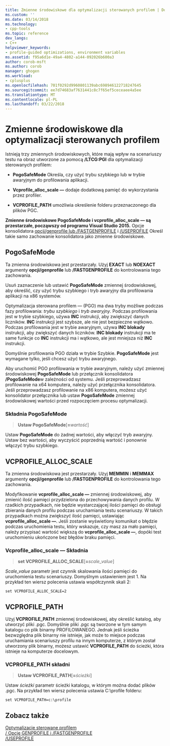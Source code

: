 ```yaml
---
title: Zmienne środowiskowe dla optymalizacji sterowanych profilem | Dokumentacja firmy Microsoft
ms.custom: ''
ms.date: 03/14/2018
ms.technology:
- cpp-tools
ms.topic: reference
dev_langs:
- C++
helpviewer_keywords:
- profile-guided optimizations, environment variables
ms.assetid: f95a6d1e-49a4-4802-a144-092026b600a3
author: corob-msft
ms.author: corob
manager: ghogen
ms.workload:
- cplusplus
ms.openlocfilehash: 701f0292d9960801139abc698946122718247645
ms.sourcegitcommit: ee7d74683af7631441c8c7f65ef5ceceaee4a5ee
ms.translationtype: MT
ms.contentlocale: pl-PL
ms.lasthandoff: 03/22/2018
---
```

# <a name="environment-variables-for-profile-guided-optimizations"></a>Zmienne środowiskowe dla optymalizacji sterowanych profilem

Istnieją trzy zmiennych środowiskowych, które mają wpływ na scenariuszy testu na obraz utworzone za pomocą **/LTCG:PGI** dla optymalizacji sterowanych profilem:

- **PogoSafeMode** Określa, czy użyć trybu szybkiego lub w trybie awaryjnym do profilowania aplikacji.

- **Vcprofile_alloc_scale —** dodaje dodatkową pamięć do wykorzystania przez profiler.

- **VCPROFILE_PATH** umożliwia określenie folderu przeznaczonego dla plików PGC.

**Zmienne środowiskowe PogoSafeMode i vcprofile_alloc_scale — są przestarzałe, począwszy od programu Visual Studio 2015.** Opcje konsolidatora [opcji/genprofile lub /FASTGENPROFILE](genprofile-fastgenprofile-generate-profiling-instrumented-build.md) i [/USEPROFILE](useprofile.md) Określ takie samo zachowanie konsolidatora jako zmienne środowiskowe.

## <a name="pogosafemode"></a>PogoSafeMode

Ta zmienna środowiskowa jest przestarzały. Użyj **EXACT** lub **NOEXACT** argumenty **opcji/genprofile** lub **/FASTGENPROFILE** do kontrolowania tego zachowania.

Usuń zaznaczenie lub ustawić **PogoSafeMode** zmiennej środowiskowej, aby określić, czy użyć trybu szybkiego i tryb awaryjny dla profilowania aplikacji na x86 systemów.

Optymalizacja sterowana profilem — (PGO) ma dwa tryby możliwe podczas fazy profilowania: *trybu szybkiego* i *tryb awaryjny*. Podczas profilowania jest w trybie szybkiego, używa **INC** instrukcji, aby zwiększyć danych liczników. **INC** instrukcji jest szybsze, ale nie jest bezpieczne wątkowo. Podczas profilowania jest w trybie awaryjnym, używa **INC blokady** instrukcji, aby zwiększyć danych liczników. **INC blokady** instrukcji ma te same funkcje co **INC** instrukcji ma i wątkowo, ale jest mniejsza niż **INC** instrukcji.

Domyślnie profilowania PGO działa w trybie Szybkie. **PogoSafeMode** jest wymagane tylko, jeśli chcesz użyć trybu awaryjnego.

Aby uruchomić PGO profilowania w trybie awaryjnym, należy użyć zmiennej środowiskowej **PogoSafeMode** lub przełącznik konsolidatora **/PogoSafeMode**w zależności od systemu. Jeśli przeprowadzasz profilowanie na x64 komputera, należy użyć przełącznika konsolidatora. Jeśli przeprowadzasz profilowanie na x86 komputera, możesz użyć konsolidator przełącznika lub ustaw **PogoSafeMode** zmiennej środowiskowej wartości przed rozpoczęciem procesu optymalizacji.

### <a name="pogosafemode-syntax"></a>Składnia PogoSafeMode

> **Ustaw PogoSafeMode**[**=**_wartość_]

Ustaw **PogoSafeMode** do żadnej wartości, aby włączyć tryb awaryjny. Ustaw bez wartości, aby wyczyścić poprzednią wartość i ponownie włączyć trybu szybkiego.

## <a name="vcprofileallocscale"></a>VCPROFILE_ALLOC_SCALE

Ta zmienna środowiskowa jest przestarzały. Użyj **MEMMIN** i **MEMMAX** argumenty **opcji/genprofile** lub **/FASTGENPROFILE** do kontrolowania tego zachowania.

Modyfikowanie **vcprofile_alloc_scale —** zmiennej środowiskowej, aby zmienić ilość pamięci przydzielona do przechowywania danych profilu. W rzadkich przypadkach, nie będzie wystarczającej ilości pamięci do obsługi zbierania danych profilu podczas uruchamiania testu scenariuszy. W takich przypadkach można zwiększyć ilość pamięci, ustawiając **vcprofile_alloc_scale —**. Jeśli zostanie wyświetlony komunikat o błędzie podczas uruchomienia testu, który wskazuje, czy masz za mało pamięci, należy przypisać wartość większą do **vcprofile_alloc_scale —**, dopóki test uruchomieniu ukończone bez błędów braku pamięci.

### <a name="vcprofileallocscale-syntax"></a>Vcprofile_alloc_scale — Składnia

> **set VCPROFILE_ALLOC_SCALE**[__=__*scale_value*]

*Scale_value* parametr jest czynnik skalowania ilości pamięci do uruchomienia testu scenariuszy.  Domyślnym ustawieniem jest 1. Na przykład ten wiersz polecenia ustawia współczynnik skali 2:

`set VCPROFILE_ALLOC_SCALE=2`

## <a name="vcprofilepath"></a>VCPROFILE_PATH

Użyj **VCPROFILE_PATH** zmiennej środowiskowej, aby określić katalog, aby utworzyć pliki .pgc. Domyślnie pliki .pgc są tworzone w tym samym katalogu co plik binarny PROFILOWANEGO. Jednak jeśli ścieżka bezwzględna plik binarny nie istnieje, jak może to miejsce podczas uruchamiania scenariuszy profilu na innym komputerze, z którym został utworzony plik binarny, możesz ustawić **VCPROFILE_PATH** do ścieżki, która istnieje na komputerze docelowym.

### <a name="vcprofilepath-syntax"></a>VCPROFILE_PATH składni

> **Ustaw VCPROFILE_PATH**[**=**_ścieżki_]

Ustaw *ścieżki* parametr ścieżki katalogu, w którym można dodać plików .pgc. Na przykład ten wiersz polecenia ustawia C:\profile folderu:

`set VCPROFILE_PATH=c:\profile`

## <a name="see-also"></a>Zobacz także

[Optymalizacje sterowane profilem](../../build/reference/profile-guided-optimizations.md)<br/>
[/ Opcję GENPROFILE i /FASTGENPROFILE](genprofile-fastgenprofile-generate-profiling-instrumented-build.md)<br/>
[/USEPROFILE](useprofile.md)<br/>
